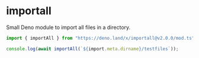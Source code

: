 # importall
Small Deno module to import all files in a directory.

```ts
import { importAll } from "https://deno.land/x/importall@v2.0.0/mod.ts";

console.log(await importAll(`${import.meta.dirname}/testfiles`));
```
